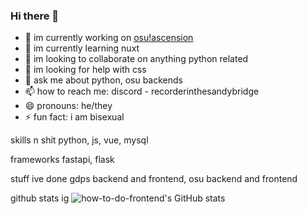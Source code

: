### Hi there 👋

- 🔭 im currently working on [osu!ascension](https://osu.ascension.wtf)
- 🌱 im currently learning nuxt
- 👯 im looking to collaborate on anything python related
- 🤔 im looking for help with css 
- 💬 ask me about python, osu backends
- 📫 how to reach me: discord - recorderinthesandybridge
- 😄 pronouns: he/they
- ⚡ fun fact: i am bisexual

skills n shit
python, js, vue, mysql

frameworks
fastapi, flask

stuff ive done
gdps backend and frontend, osu backend and frontend

github stats ig
![how-to-do-frontend's GitHub stats](https://github-readme-stats.vercel.app/api?username=how-to-do-frontend&show_icons=true&theme=transparent)
